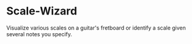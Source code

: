 # Scale-Wizard
Visualize various scales on a guitar's fretboard or identify a scale given several notes you specify.
